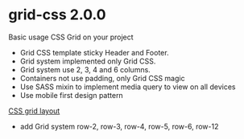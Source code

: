 # grid-css 2.0.0

Basic usage CSS Grid on your project


- Grid CSS template sticky Header and Footer.
- Grid system implemented only Grid CSS.
- Grid system use 2, 3, 4 and 6 columns.
- Containers not use padding, only Grid CSS magic
- Use SASS mixin to implement media query to view on all devices
- Use mobile first design pattern


[CSS grid layout](http://en.wikipedia.org/wiki/CSS_grid_layout)

- add Grid system row-2, row-3, row-4, row-5, row-6, row-12
